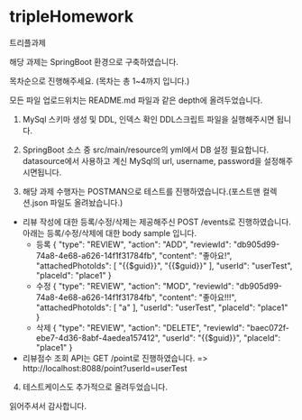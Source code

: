 # tripleHomework
트리플과제

해당 과제는 SpringBoot 환경으로 구축하였습니다.

목차순으로 진행해주세요. (목차는 총 1~4까지 입니다.)

모든 파일 업로드위치는 README.md 파일과 같은 depth에 올려두었습니다.

1. MySql 스키마 생성 및 DDL, 인덱스 확인 DDL스크립트 파일을 실행해주시면 됩니다.

2. SpringBoot 소스 중 src/main/resource의 yml에서 DB 설정 필요합니다.
datasource에서 사용하고 계신 MySql의 url, username, password을 설정해주시면됩니다.

3. 해당 과제 수행자는 POSTMAN으로 테스트를 진행하였습니다.(포스트맨 컬렉션.json 파일도 올려놨습니다.)
 - 리뷰 작성에 대한 등록/수정/삭제는 제공해주신 POST /events로 진행하였습니다.
   아래는 등록/수정/삭제에 대한 body sample 입니다.
   + 등록
	{
	    "type": "REVIEW",
	    "action": "ADD",
	    "reviewId": "db905d99-74a8-4e68-a626-14f1f31784fb",
	    "content": "좋아요!",
	    "attachedPhotoIds": [
		"{{$guid}}",
		"{{$guid}}"
	    ],
	    "userId": "userTest",
	    "placeId": "place1"
	}
   + 수정
   	{
	    "type": "REVIEW",
	    "action": "MOD",
	    "reviewId": "db905d99-74a8-4e68-a626-14f1f31784fb",
	    "content": "좋아요!!!",
	    "attachedPhotoIds": [
		"a"
	    ],
	    "userId": "userTest",
	    "placeId": "place1"
	}
   + 삭제
   	{
	    "type": "REVIEW",
	    "action": "DELETE",
	    "reviewId": "baec072f-ebe7-4d36-8abf-4aedea157412",
	    "userId": "{{$guid}}",
	    "placeId": "place1"
	}
 - 리뷰점수 조회 API는 GET /point로 진행하였습니다. => http://localhost:8088/point?userId=userTest

4. 테스트케이스도 추가적으로 올려두었습니다.

읽어주셔서 감사합니다.
